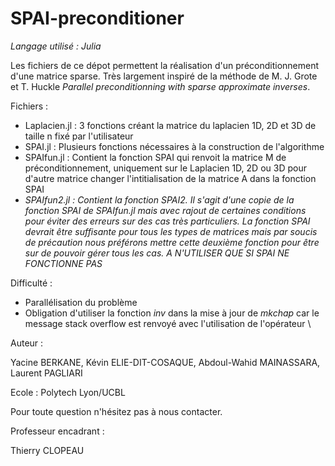 # SPAI-preconditioner


_Langage utilisé : Julia_

Les fichiers de ce dépot permettent la réalisation d'un préconditionnement d'une matrice sparse. Très largement inspiré de la méthode de M. J. Grote et T. Huckle _Parallel preconditionning with sparse approximate inverses_. 

Fichiers : 

+ Laplacien.jl : 3 fonctions créant la matrice du laplacien 1D, 2D et 3D de taille n fixé par l'utilisateur
+ SPAI.jl : Plusieurs fonctions nécessaires à la construction de l'algorithme
+ SPAIfun.jl : Contient la fonction SPAI qui renvoit la matrice M de préconditionnement, uniquement sur le Laplacien 1D, 2D ou 3D pour d'autre matrice changer l'intitialisation de la matrice A dans la fonction SPAI
+ _SPAIfun2.jl : Contient la fonction SPAI2. Il s'agit d'une copie de la fonction SPAI de SPAIfun.jl mais avec rajout de certaines conditions pour éviter des erreurs sur des cas très particuliers. La fonction SPAI devrait être suffisante pour tous les types de matrices mais par soucis de précaution nous préférons mettre cette deuxième fonction pour être sur de pouvoir gérer tous les cas. A N'UTILISER QUE SI SPAI NE FONCTIONNE PAS_

Difficulté : 

+ Parallélisation du problème
+ Obligation d'utiliser la fonction _inv_ dans la mise à jour de _mkchap_ car le message stack overflow est renvoyé avec l'utilisation de l'opérateur \

Auteur :

Yacine BERKANE, Kévin ELIE-DIT-COSAQUE, Abdoul-Wahid MAINASSARA, Laurent PAGLIARI

Ecole : Polytech Lyon/UCBL

Pour toute question n'hésitez pas à nous contacter.

Professeur encadrant :

Thierry CLOPEAU
